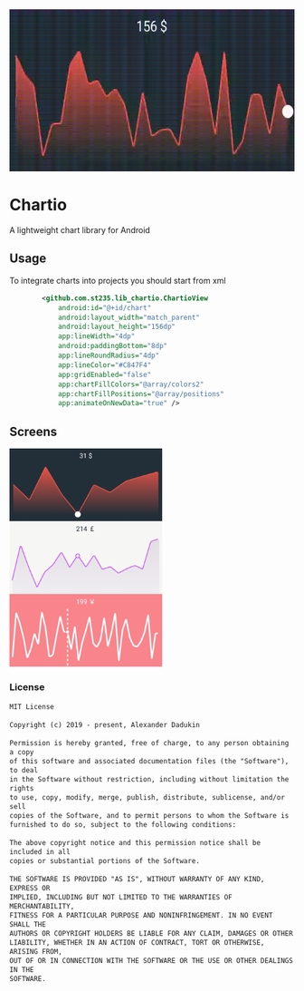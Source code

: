 <img src="https://raw.githubusercontent.com/st235/Chartio/master/images/preview.gif" width="600" height="286">

# Chartio

A lightweight chart library for Android

## Usage

To integrate charts into projects you should start from xml

```xml
        <github.com.st235.lib_chartio.ChartioView
            android:id="@+id/chart"
            android:layout_width="match_parent"
            android:layout_height="156dp"
            app:lineWidth="4dp"
            android:paddingBottom="8dp"
            app:lineRoundRadius="4dp"
            app:lineColor="#C847F4"
            app:gridEnabled="false"
            app:chartFillColors="@array/colors2"
            app:chartFillPositions="@array/positions"
            app:animateOnNewData="true" />
```

## Screens

<img src="https://raw.githubusercontent.com/st235/Chartio/master/images/charts.png" width="270" height="385">

### License

```text
MIT License

Copyright (c) 2019 - present, Alexander Dadukin

Permission is hereby granted, free of charge, to any person obtaining a copy
of this software and associated documentation files (the "Software"), to deal
in the Software without restriction, including without limitation the rights
to use, copy, modify, merge, publish, distribute, sublicense, and/or sell
copies of the Software, and to permit persons to whom the Software is
furnished to do so, subject to the following conditions:

The above copyright notice and this permission notice shall be included in all
copies or substantial portions of the Software.

THE SOFTWARE IS PROVIDED "AS IS", WITHOUT WARRANTY OF ANY KIND, EXPRESS OR
IMPLIED, INCLUDING BUT NOT LIMITED TO THE WARRANTIES OF MERCHANTABILITY,
FITNESS FOR A PARTICULAR PURPOSE AND NONINFRINGEMENT. IN NO EVENT SHALL THE
AUTHORS OR COPYRIGHT HOLDERS BE LIABLE FOR ANY CLAIM, DAMAGES OR OTHER
LIABILITY, WHETHER IN AN ACTION OF CONTRACT, TORT OR OTHERWISE, ARISING FROM,
OUT OF OR IN CONNECTION WITH THE SOFTWARE OR THE USE OR OTHER DEALINGS IN THE
SOFTWARE.
```